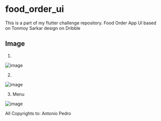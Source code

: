# food_order_ui

This is a part of my flutter challenge repository.
Food Order App UI based on Tonmoy Sarkar design on Dribble


## Image
1.
![image](https://user-images.githubusercontent.com/42675180/161698219-a9594e19-046b-4880-b2b1-881a280cc838.png)

2.

![image](https://user-images.githubusercontent.com/42675180/161698718-b11e1ea9-834b-4f58-895d-6df2dce9b3b5.png)

3. Menu

![image](https://user-images.githubusercontent.com/42675180/162413027-35c872d6-3f7a-45f1-a174-d7dad623c40c.png)


All Copyrights to: Antonio Pedro
